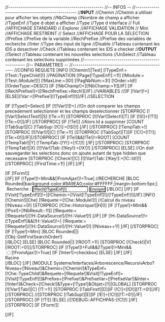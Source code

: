 //------------------------------------------------
//--		INFOS				--
//------------------------------------------------
//********INPUT********
//Chemin	//Chemin a utiliser pour afficher les objets
//NbChamp	//Nombre de champ a afficher
//TypeEnf   	//Type d objet a afficher
//Type   	//Type d interface
//	Full 		//AFFICHAGE STANDARD
//	Explorer	//AFFICHAGE VALIDATION 
//	Mini		//AFFICHAGE RESTREINT
//	Select		//AFFICHAGE POUR LA SELECTION
//Prefixe	//Prefixe de la variable
//RechPrefixe	//Prefixe des variables de recherche
//Inter		//Type des input de ligne
//Disable	//Tableau contenant les IDS a desactiver
//Check		//Tableau contenant les IDS a checker 
//********OUTPUT********
//Select 	//Tableau contenant les nouvelles selections
//UnSelect	//Tableau contenant les selections supprimées
//------------------------------------------------
//--		PARAMETRES			--
//------------------------------------------------
//CONFIG REQUETE
[INFO [!Chemin!]|Test]
[!TypeEnf:=[!Test::TypeChild!]!]
//PAGINATION
[!Page[!TypeEnf!]:=1!]
[!Module:=[!Test::Module!]!]
[!MaxLine:=30!]
[!PagNbNum:=3!]
[!Order:=Id!]
[!OrderType:=DESC!]
[IF [!NbChamp!]=][!NbChamp:=1!][/IF]
[IF [!RechPrefixe!]=][!RechPrefixe:=Rech!][/IF]
//VARIABLES
//[IF [!Var!]!=][ELSE][!Var:=[!Prefixe!][!TypeEnf!]!][/IF]
//SELECTION



[IF [!Type!]=Select]
	[IF [![!Var!]!]!=]
		//On doit comparer les champs precedement selectionner et les champs deselectionner
		[STORPROC [![!Var!]SelectTest!]|S]
			[!Te:=1!]
			[STORPROC [![!Var!]Select!]|T]
				[IF [!S!]=[!T!]][!Te:=0!][/IF]
			[/STORPROC]
			[IF [!Te!]]
				//Alors Id a supprimer
				[COUNT [!TabSup!]|C]
				[!TabSup::[!C!]:=[!S!]!]
			[/IF]
		[/STORPROC]
		[!TempTab:=!]
		[STORPROC [![!Var!]!]|C]
			[!Te:=1!]
			[STORPROC [!TabSup!]|T][IF [!C!]=[!T!]][!Te:=0!][/IF][/STORPROC]
			[IF [!Te!]&&[!Te!]!=ROOT]
				[COUNT [!TempTab!]|Y]
				[!TempTab::[!Y!]:=[!C!]!]
			[/IF]
		[/STORPROC]
		[STORPROC [!TempTab!]|X]
			[![!Var!]Tab::[!Key!]:=[!X!]!]
		[/STORPROC]
	[ELSE]
		//On doit sauvegarder les selections donc on ajoute autant de type hidden que necessaire
		[STORPROC [!Check!]|C]
			[![!Var!]Tab::[!Key!]:=[!C::Id!]!]
		[/STORPROC]
		[!FirstTime:=1!]
	[/IF]
[/IF]
<div style="[IF [!Type!]!=Mini&&[!FromAjax!]!=True]position:absolute;top:2px;bottom:2px;[/IF]overflow:auto;right:2px;left:2px;">
	[IF [!Form!]]<form action="/[!Lien!]#[!TypeEnf!]" method="GET" name="rech[!TypeEnf!]">[/IF]
	[IF [!Type!]!=Mini&&[!FromAjax!]!=True]
		//RECHERCHE
		[BLOC Rounded|background-color:#9A9EA0;color:#FFFFFF;|margin-bottom:5px;]
			<span style="margin-left:5px;"> Recherche : <input type="text" name="Rech[!TypeEnf!]" value="[!Rech[!TypeEnf!]!]"  style="background-color:white;margin:0;padding:0;" /> <input type="submit" style="background-color:white;margin:0;padding:0;color:black;" value="Envoyer"/></span>
		[/BLOC]
	[/IF]
	[IF [!Visit[!TypeEnf!]!]!=][!Chemin:=[!Visit[!TypeEnf!]!]/[!TypeEnf!]!][/IF]
	[INFO [!Chemin!]|Che]
	[!Requete:=[!Che::Module!]!]
	//Calcul du niveau
	[!Niveau:=0!]
	[STORPROC [!Che::Historique!]|H|0]
	[IF [!Type!]=Mini&&[!Pos!]=[!NbResult:-1!]]
		[!Requete:=[!Requete!]/[!H::DataSource!]/[!H::Value!]!]
	[/IF]
	[IF [!H::DataSource!]!=[!TypeEnf!]&&[!H::Value!]!=]
		[!Requete:=[!Requete!]/[!H::DataSource!]/[!H::Value!]!]
		[!Niveau+=1!]
	[/IF]
	[/STORPROC]
	[IF [!Type!]=Mini]
		[BLOC Rounded||]
			<div>[!Obj::GetFirstSearchOrder!]</div>
		[/BLOC]
	[ELSE]
		[BLOC Rounded||]
			[!ROOT:=1!]
			[STORPROC [!Check!]|V][!ROOT:=0!][/STORPROC]
			[IF [!Type!]!=Full&&[!Type!]!=Mini&&[!FromAjax!]!=True]
				[IF [!Inter!]=checkbox]
				[ELSE]
					<input type="radio" value="ROOT" name="[IF [!Var!]=][!Prefixe!][!TypeEnf!][ELSE][!Var!][/IF][]" style="float:left;" [IF [!ROOT!]]checked="checked"[/IF][/STORPROC]/>
				[/IF]
			[/IF]
			<div>Racine</div>
		[/BLOC]
	[/IF]
    [MODULE Systeme/Interfaces/Arborescence/RecursivArbo?Niveau=[!Niveau!]&Chemin=[!Chemin!]&TypeEnf=[!Che::TypeChild!]&Requete=[!Requete!]&Visit[!TypeEnf!]=[!Visit[!TypeEnf!]!]&Prefixe=[!Prefixe!]&PrefixeVar=[!PrefixeVar!]&Inter=[!Inter!]&Check=[!Check!]&Type=[!Type!]&Objet=[!!]|GLOBAL]
	[STORPROC [![!Var!]Tab!]|C]
		[!T:=1!]
		[STORPROC [!TabFirst!]|D][IF [!C!]=[!D!]][!T:=0!][/IF][/STORPROC]
		//[STORPROC [!TabSup!]|E][IF [!E!]=[!C!]][!T:=0!][/IF][/STORPROC]
		[IF [!T!]]
			<input type="hidden" name="[!Var!][]" value="[!C!]" />
		[ELSE]
			//[!DEBUG::AFFICHPAS-[!C!]!]
		[/IF]
	[/STORPROC]
	[IF [!Form!]]</form>[/IF]
</div>
